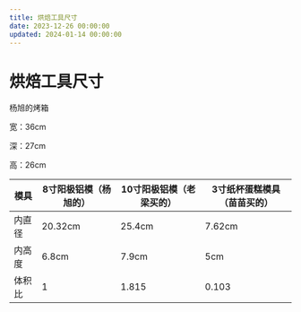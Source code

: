 ```yaml
---
title: 烘焙工具尺寸
date: 2023-12-26 00:00:00
updated: 2024-01-14 00:00:00
---
```


# 烘焙工具尺寸

杨旭的烤箱

宽：36cm

深：27cm

高：26cm

|  模具<br/> | 8寸阳极铝模（杨旭的）<br/> | 10寸阳极铝模（老梁买的）<br/> | 3寸纸杯蛋糕模具（苗苗买的）<br/> |
|-----|-----|-----|-----|
|  内直径<br/> | 20.32cm<br/> | 25.4cm<br/> | 7.62cm<br/> |
|  内高度<br/> | 6.8cm<br/> | 7.9cm<br/> | 5cm<br/> |
|  体积比<br/> | 1<br/> | 1.815<br/> | 0.103<br/> |

